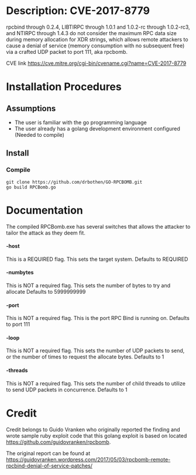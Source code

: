 # Description: CVE-2017-8779

rpcbind through 0.2.4, LIBTIRPC through 1.0.1 and 1.0.2-rc through 1.0.2-rc3, and NTIRPC through 1.4.3 do not consider the maximum RPC data size during memory allocation for XDR strings, which allows remote attackers to cause a denial of service (memory consumption with no subsequent free) via a crafted UDP packet to port 111, aka rpcbomb.

CVE link https://cve.mitre.org/cgi-bin/cvename.cgi?name=CVE-2017-8779

# Installation Procedures
## Assumptions
* The user is familiar with the go programming language
* The user already has a golang development environment configured (Needed to compile)

## Install
### Compile
```
git clone https://github.com/drbothen/GO-RPCBOMB.git
go build RPCBomb.go
```
# Documentation
The compiled RPCBomb.exe has several switches that allows the attacker to tailor the attack as they deem fit.

#### -host
This is a REQUIRED flag. This sets the target system. Defaults to REQUIRED

#### -numbytes
This is NOT a required flag. This sets the number of bytes to try and allocate Defaults to 5999999999

#### -port
This is NOT a required flag. This is the port RPC Bind is running on. Defaults to port 111

#### -loop
This is NOT a required flag. This sets the number of UDP packets to send, or the number of times to request the allocate bytes. Defaults to 1

#### -threads
This is NOT a required flag. This sets the number of child threads to utilize to send UDP packets in concurrence. Defaults to 1
# Credit

Credit belongs to Guido Vranken who originally reported the finding and wrote sample ruby exploit code that this golang exploit is based on located https://github.com/guidovranken/rpcbomb.

The original report can be found at https://guidovranken.wordpress.com/2017/05/03/rpcbomb-remote-rpcbind-denial-of-service-patches/